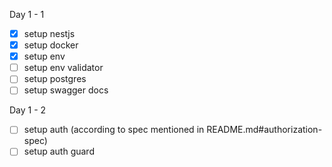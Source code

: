 Day 1 - 1

- [x] setup nestjs
- [x] setup docker
- [x] setup env
- [ ] setup env validator
- [ ] setup postgres
- [ ] setup swagger docs

Day 1 - 2

- [ ] setup auth (according to spec mentioned in README.md#authorization-spec)
- [ ] setup auth guard
